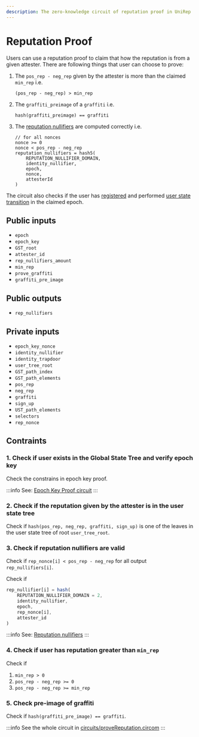 ```yaml
---
description: The zero-knowledge circuit of reputation proof in UniRep
---
```


# Reputation Proof

Users can use a reputation proof to claim that how the reputation is from a given attester. There are following things that user can choose to prove:

1.  The `pos_rep - neg_rep` given by the attester is more than the claimed `min_rep` i.e.

    ```
    (pos_rep - neg_rep) > min_rep
    ```
2.  The `graffiti_preimage` of a `graffiti` i.e.

    ```
    hash(graffiti_preimage) == graffiti
    ```
3.  The [reputation nullifiers](../glossary/nullifiers.md#reputation-nullifiers) are computed correctly i.e.

    ```
    // for all nonces
    nonce >= 0
    nonce < pos_rep - neg_rep
    reputation_nullifiers = hash5(
        REPUTATION_NULLIFIER_DOMAIN, 
        identity_nullifier, 
        epoch, 
        nonce, 
        attesterId
    )
    ```

The circuit also checks if the user has [registered](https://unirep.gitbook.io/unirep/protocol/glossary/users-and-attesters#user) and performed [user state transition](../glossary/user-state-transition.md) in the claimed epoch.

## Public inputs

* `epoch`
* `epoch_key`
* `GST_root`
* `attester_id`
* `rep_nullifiers_amount`
* `min_rep`
* `prove_graffiti`
* `graffiti_pre_image`

## Public outputs

* `rep_nullifiers`

## Private inputs

* `epoch_key_nonce`
* `identity_nullifier`
* `identity_trapdoor`
* `user_tree_root`
* `GST_path_index`
* `GST_path_elements`
* `pos_rep`
* `neg_rep`
* `graffiti`
* `sign_up`
* `UST_path_elements`
* `selectors`
* `rep_nonce`

## Contraints

### 1. Check if user exists in the Global State Tree and verify epoch key

Check the constrains in epoch key proof.

:::info
See: [Epoch Key Proof circuit](./epoch-key-proof.md)
:::

### 2. Check if the reputation given by the attester is in the user state tree

Check if `hash(pos_rep, neg_rep, graffiti, sign_up)` is one of the leaves in the user state tree of root `user_tree_root`.

### 3. Check if reputation nullifiers are valid

Check if `rep_nonce[i] < pos_rep - neg_rep` for all output `rep_nullifiers[i]`.

Check if&#x20;

```javascript
rep_nullifier[i] = hash(
    REPUTATION_NULLIFIER_DOMAIN = 2, 
    identity_nullifier, 
    epoch, 
    rep_nonce[i], 
    attester_id
)
```

:::info
See: [Reputation nullifiers](../glossary/nullifiers.md#reputation-nullifiers)
:::

### 4. Check if user has reputation greater than `min_rep`

Check if&#x20;

1. `min_rep > 0`&#x20;
2. `pos_rep - neg_rep >= 0`
3. `pos_rep - neg_rep >= min_rep`

### 5. Check pre-image of graffiti

Check if `hash(graffiti_pre_image) == graffiti`.

:::info
See the whole circuit in [circuits/proveReputation.circom](https://github.com/Unirep/Unirep/blob/main/packages/circuits/circuits/proveReputation.circom)
:::
